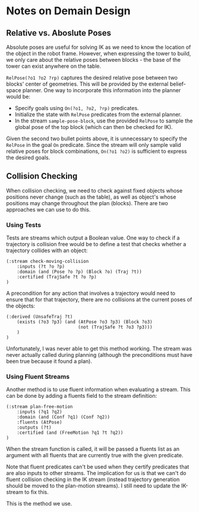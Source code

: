 # Notes on Demain Design

## Relative vs. Aboslute Poses

Absolute poses are useful for solving IK as we need to know the location of the object in the robot frame. However, when expressing the tower to build, we only care about the relative poses between blocks - the base of the tower can exist anywhere on the table.

`RelPose(?o1 ?o2 ?rp)` captures the desired relative pose between two blocks' center of geometries. This will be provided by the external belief-space planner. One way to incorporate this information into the planner would be:
- Specify goals using `On(?o1, ?o2, ?rp)` predicates. 
- Initialize the state with `RelPose` predicates from the external planner.
- In the stream `sample-pose-block`, use the provided `RelPose` to sample the global pose of the top block (which can then be checked for IK).

Given the second two bullet points above, it is unnecessary to specify the `RelPose` in the goal `On` predicate. Since the stream will only sample valid relative poses for block combinations, `On(?o1 ?o2)` is sufficient to express the desired goals.

## Collision Checking

When collision checking, we need to check against fixed objects whose positions never change (such as the table), as well as object's whose positions may change throughout the plan (blocks). There are two approaches we can use to do this.

### Using Tests

Tests are streams which output a Boolean value. One way to check if a trajectory is collision free would be to define a test that checks whether a trajectory collides with an object:
```
(:stream check-moving-collision
    :inputs (?t ?o ?p)
    :domain (and (Pose ?o ?p) (Block ?o) (Traj ?t))
    :certified (TrajSafe ?t ?o ?p)
)
```
A precondition for any action that involves a trajectory would need to ensure that for that trajectory, there are no collisions at the current poses of the objects:
```
(:derived (UnsafeTraj ?t)
    (exists (?o3 ?p3) (and (AtPose ?o3 ?p3) (Block ?o3)
                           (not (TrajSafe ?t ?o3 ?p3)))
    )
)
```
Unfortunately, I was never able to get this method working. The stream was never actually called during planning (although the preconditions must have been true because it found a plan).

### Using Fluent Streams

Another method is to use fluent information when evaluating a stream. This can be done by adding a fluents field to the stream definition:
```
(:stream plan-free-motion
    :inputs (?q1 ?q2)
    :domain (and (Conf ?q1) (Conf ?q2))
    :fluents (AtPose)
    :outputs (?t)
    :certified (and (FreeMotion ?q1 ?t ?q2))
)
```
When the stream function is called, it will be passed a fluents list as an argument with all fluents that are currently true with the given predicate.

Note that fluent predicates can't be used when they certify predicates that are also inputs to other streams. The implication for us is that we can't do fluent collision checking in the IK stream (instead trajectory generation should be moved to the plan-motion streams). I still need to update the IK-stream to fix this.

This is the method we use.